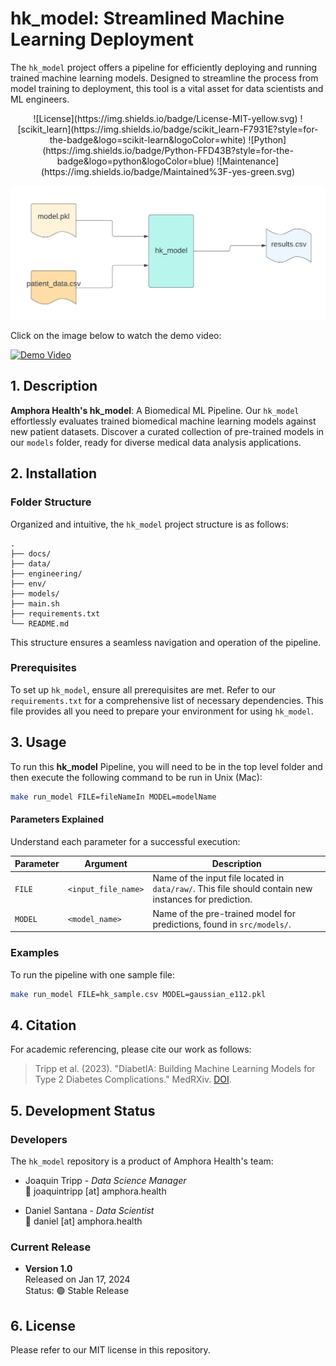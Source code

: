 # hk_model: Streamlined Machine Learning Deployment

The `hk_model` project offers a pipeline for efficiently deploying and running trained machine learning models. Designed to streamline the process from model training to deployment, this tool is a vital asset for data scientists and ML engineers.

<p align="center">
  ![License](https://img.shields.io/badge/License-MIT-yellow.svg)
  ![scikit_learn](https://img.shields.io/badge/scikit_learn-F7931E?style=for-the-badge&logo=scikit-learn&logoColor=white)
  ![Python](https://img.shields.io/badge/Python-FFD43B?style=for-the-badge&logo=python&logoColor=blue)
  ![Maintenance](https://img.shields.io/badge/Maintained%3F-yes-green.svg)
</p>

![Pipeline Image](docs/pipeline.png)

Click on the image below to watch the demo video:

[![Demo Video](https://img.youtube.com/vi/Ycl_yTK0Dig/0.jpg)](https://www.youtube.com/watch?v=Ycl_yTK0Dig)



## 1. Description
**Amphora Health's hk_model**: A Biomedical ML Pipeline. Our `hk_model` effortlessly evaluates trained biomedical machine learning models against new patient datasets. Discover a curated collection of pre-trained models in our `models` folder, ready for diverse medical data analysis applications.

## 2. Installation

### Folder Structure
Organized and intuitive, the `hk_model` project structure is as follows:


    .
    ├── docs/
    ├── data/
    ├── engineering/
	├── env/
	├── models/
    ├── main.sh
    ├── requirements.txt
    └── README.md
    
    
This structure ensures a seamless navigation and operation of the pipeline.

### Prerequisites
To set up `hk_model`, ensure all prerequisites are met. Refer to our `requirements.txt` for a comprehensive list of necessary dependencies. This file provides all you need to prepare your environment for using `hk_model`.


## 3. Usage
To run this **hk_model** Pipeline, you will need to be in the top level folder and then execute the following command to be run in Unix (Mac):

```bash
make run_model FILE=fileNameIn MODEL=modelName
```

#### Parameters Explained
Understand each parameter for a successful execution:

| Parameter | Argument         | Description |
|-----------|------------------|-------------|
| `FILE`    | `<input_file_name>` | Name of the input file located in `data/raw/`. This file should contain new instances for prediction. |
| `MODEL`   | `<model_name>`   | Name of the pre-trained model for predictions, found in `src/models/`. |

### Examples

To run the pipeline with one sample file:
```bash
make run_model FILE=hk_sample.csv MODEL=gaussian_e112.pkl
```

## 4. Citation
For academic referencing, please cite our work as follows:

> Tripp et al. (2023). "DiabetIA: Building Machine Learning Models for Type 2 Diabetes Complications." MedRXiv. [DOI](https://doi.org/10.1101/2023.10.22.23297277).



## 5. Development Status

### Developers
The `hk_model` repository is a product of Amphora Health's team:

- Joaquin Tripp - *Data Science Manager*  
  📧 joaquintripp [at] amphora.health

- Daniel Santana - *Data Scientist*  
  📧 daniel [at] amphora.health


### Current Release
- **Version 1.0**  
  Released on Jan 17, 2024  
  Status: 🟢 Stable Release


 

## 6. License
Please refer to our MIT license in this repository.

